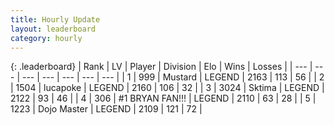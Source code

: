 ```yaml
---
title: Hourly Update
layout: leaderboard
category: hourly
---
```


{: .leaderboard}
| Rank | LV | Player | Division | Elo | Wins | Losses |
| --- | --- | --- | --- | --- | --- | --- |
| <span data-change="0">1</span> | 999 | <span title="ID: 611082">Mustard</span> | LEGEND | <span data-change="0">2163</span> | <span data-change="0">113</span> | <span data-change="0">56</span> |
| <span data-change="0">2</span> | 1504 | <span title="ID: 41925">lucapoke</span> | LEGEND | <span data-change="0">2160</span> | <span data-change="0">106</span> | <span data-change="0">32</span> |
| <span data-change="5">3</span> | 3024 | <span title="ID: 353063">Sktima</span> | LEGEND | <span data-change="34">2122</span> | <span data-change="5">93</span> | <span data-change="0">46</span> |
| <span data-change="-1">4</span> | 306 | <span title="ID: 756342">#1 BRYAN FAN!!!</span> | LEGEND | <span data-change="0">2110</span> | <span data-change="0">63</span> | <span data-change="0">28</span> |
| <span data-change="-1">5</span> | 1223 | <span title="ID: 431504">Dojo Master</span> | LEGEND | <span data-change="0">2109</span> | <span data-change="0">121</span> | <span data-change="0">72</span> |